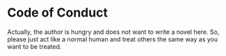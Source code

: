 # Code of Conduct

Actually, the author is hungry and does not want to write a novel here. So,
please just act like a normal human and treat others the same way as you want to
be treated.
